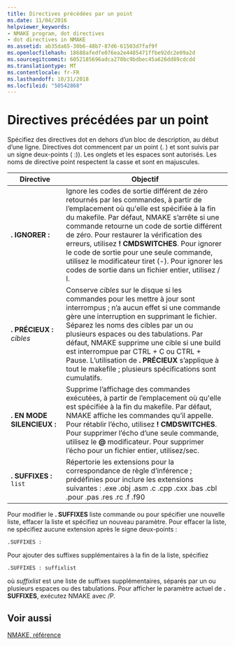 ```yaml
---
title: Directives précédées par un point
ms.date: 11/04/2016
helpviewer_keywords:
- NMAKE program, dot directives
- dot directives in NMAKE
ms.assetid: ab35da65-30b6-48b7-87d6-61503d7faf9f
ms.openlocfilehash: 18688afedfe076ea2e4485471ffbe92dc2e09a2d
ms.sourcegitcommit: 6052185696adca270bc9bdbec45a626dd89cdcdd
ms.translationtype: MT
ms.contentlocale: fr-FR
ms.lasthandoff: 10/31/2018
ms.locfileid: "50542868"
---
```

# <a name="dot-directives"></a>Directives précédées par un point

Spécifiez des directives dot en dehors d’un bloc de description, au début d’une ligne. Directives dot commencent par un point (. ) et sont suivis par un signe deux-points ( :)). Les onglets et les espaces sont autorisés. Les noms de directive point respectent la casse et sont en majuscules.

|Directive|Objectif|
|---------------|-------------|
|**. IGNORER :**|Ignore les codes de sortie différent de zéro retournés par les commandes, à partir de l’emplacement où qu'elle est spécifiée à la fin du makefile. Par défaut, NMAKE s’arrête si une commande retourne un code de sortie différent de zéro. Pour restaurer la vérification des erreurs, utilisez **! CMDSWITCHES**. Pour ignorer le code de sortie pour une seule commande, utilisez le modificateur tiret (-). Pour ignorer les codes de sortie dans un fichier entier, utilisez / I.|
|**. PRÉCIEUX :** *cibles*|Conserve *cibles* sur le disque si les commandes pour les mettre à jour sont interrompus ; n’a aucun effet si une commande gère une interruption en supprimant le fichier. Séparez les noms des cibles par un ou plusieurs espaces ou des tabulations. Par défaut, NMAKE supprime une cible si une build est interrompue par CTRL + C ou CTRL + Pause. L’utilisation de **. PRÉCIEUX** s’applique à tout le makefile ; plusieurs spécifications sont cumulatifs.|
|**. EN MODE SILENCIEUX :**|Supprime l’affichage des commandes exécutées, à partir de l’emplacement où qu'elle est spécifiée à la fin du makefile. Par défaut, NMAKE affiche les commandes qu’il appelle. Pour rétablir l’écho, utilisez **! CMDSWITCHES**. Pour supprimer l’écho d’une seule commande, utilisez le **@** modificateur. Pour supprimer l’écho pour un fichier entier, utilisez/sec.|
|**. SUFFIXES :** `list`|Répertorie les extensions pour la correspondance de règle d’inférence ; prédéfinies pour inclure les extensions suivantes : .exe .obj .asm .c .cpp .cxx .bas .cbl .pour .pas .res .rc .f .f90|

Pour modifier le **. SUFFIXES** liste commande ou pour spécifier une nouvelle liste, effacer la liste et spécifiez un nouveau paramètre. Pour effacer la liste, ne spécifiez aucune extension après le signe deux-points :

```
.SUFFIXES :
```

Pour ajouter des suffixes supplémentaires à la fin de la liste, spécifiez

```
.SUFFIXES : suffixlist
```

où *suffixlist* est une liste de suffixes supplémentaires, séparés par un ou plusieurs espaces ou des tabulations. Pour afficher le paramètre actuel de **. SUFFIXES**, exécutez NMAKE avec /P.

## <a name="see-also"></a>Voir aussi

[NMAKE, référence](../build/nmake-reference.md)